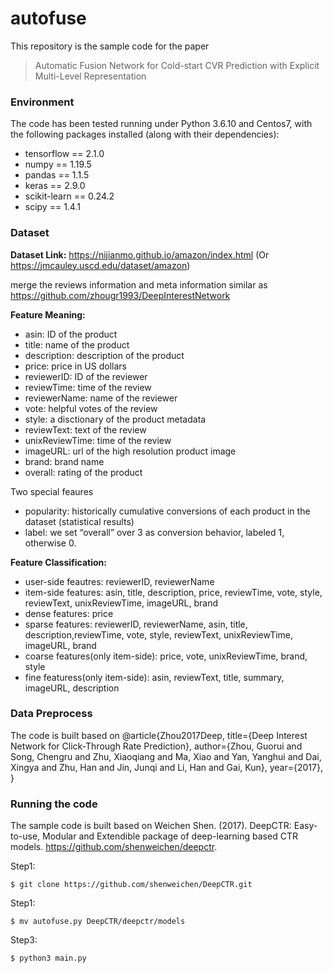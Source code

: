 # autofuse
This repository is the sample code for the paper
> Automatic Fusion Network for Cold-start CVR Prediction with Explicit Multi-Level Representation

### Environment
The code has been tested running under Python 3.6.10 and Centos7, with the following packages installed (along with their dependencies):
- tensorflow == 2.1.0
- numpy == 1.19.5
- pandas == 1.1.5
- keras == 2.9.0
- scikit-learn == 0.24.2
- scipy == 1.4.1

### Dataset
**Dataset Link:** https://nijianmo.github.io/amazon/index.html (Or https://jmcauley.uscd.edu/dataset/amazon)

merge the reviews information and meta information similar as https://github.com/zhougr1993/DeepInterestNetwork 

**Feature Meaning:**

- asin: ID of the product
- title: name of the product
- description: description of the product
- price: price in US dollars
- reviewerID: ID of the reviewer
- reviewTime: time of the review
- reviewerName: name of the reviewer
- vote: helpful votes of the review
- style: a disctionary of the product metadata
- reviewText: text of the review
- unixReviewTime: time of the review
- imageURL: url of the high resolution product image
- brand: brand name
- overall: rating of the product

Two special feaures
- popularity: historically cumulative conversions of each product in the dataset (statistical results)
- label: we set “overall” over 3 as conversion behavior, labeled 1, otherwise 0.

**Feature Classification:**

- user-side feautres: reviewerID,  reviewerName
- item-side features: asin, title, description, price, reviewTime, vote, style, reviewText, unixReviewTime, imageURL, brand
- dense features: price
- sparse features: reviewerID, reviewerName, asin, title, description,reviewTime, vote, style, reviewText, unixReviewTime, imageURL, brand
- coarse features(only item-side): price, vote, unixReviewTime, brand, style
- fine featuress(only item-side): asin, reviewText, title, summary, imageURL, description

### Data Preprocess
The code is built based on @article{Zhou2017Deep,
  title={Deep Interest Network for Click-Through Rate Prediction},
  author={Zhou, Guorui and Song, Chengru and Zhu, Xiaoqiang and Ma, Xiao and Yan, Yanghui and Dai, Xingya and Zhu, Han and Jin, Junqi and Li, Han and Gai, Kun},
  year={2017},
}

### Running the code
The sample code is built based on Weichen Shen. (2017). DeepCTR: Easy-to-use, Modular and Extendible package of deep-learning based CTR models. https://github.com/shenweichen/deepctr.

Step1: 
```
$ git clone https://github.com/shenweichen/DeepCTR.git 
```

Step1: 
```
$ mv autofuse.py DeepCTR/deepctr/models
```

Step3:
```
$ python3 main.py
```
